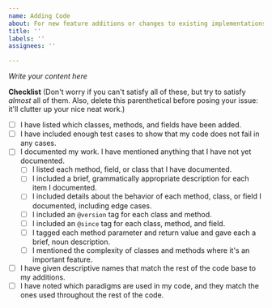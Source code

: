 ```yaml
---
name: Adding Code
about: For new feature additions or changes to existing implementations
title: ''
labels: ''
assignees: ''

---
```

_Write your content here_

__Checklist__ (Don't worry if you can't satisfy all of these, but try to satisfy _almost_ all of them. Also, delete this parenthetical before posing your issue: it'll clutter up your nice neat work.)
 - [ ] I have listed which classes, methods, and fields have been added.
 - [ ] I have included enough test cases to show that my code does not fail in any cases.
 - [ ] I documented my work. I have mentioned anything that I have not yet documented.
   - [ ] I listed each method, field, or class that I have documented.
   - [ ] I included a brief, grammatically appropriate description for each item I documented.
   - [ ] I included details about the behavior of each method, class, or field I documented, including edge cases.
   - [ ] I included an `@version` tag for each class and method.
   - [ ] I included an `@since` tag for each class, method, and field.
   - [ ] I tagged each method parameter and return value and gave each a brief, noun description.
   - [ ] I mentioned the complexity of classes and methods where it's an important feature.
 - [ ] I have given descriptive names that match the rest of the code base to my additions.
 - [ ] I have noted which paradigms are used in my code, and they match the ones used throughout the rest of the code.